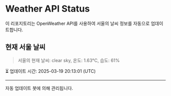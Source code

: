 
# Weather API Status

이 리포지토리는 OpenWeather API를 사용하여 서울의 날씨 정보를 자동으로 업데이트합니다.

## 현재 서울 날씨
> 서울의 현재 날씨: clear sky, 온도: 1.63°C, 습도: 61%

⏳ 업데이트 시간: 2025-03-19 20:13:01 (UTC)

---
자동 업데이트 봇에 의해 관리됩니다.
